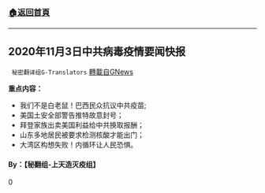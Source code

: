 ###  [:house:返回首頁](https://github.com/ourhimalayas/txt)
---

## 2020年11月3日中共病毒疫情要闻快报
` 秘密翻译组G-Translators` [轉載自GNews](https://gnews.org/zh-hans/522034/)

**重点内容：**

- 我们不是白老鼠！巴西民众抗议中共疫苗;
- 美国土安全部警告推特故意封号；
- 拜登家族出卖美国利益给中共换取报酬；
- 山东多地居民被要求检测核酸才能出门；
- 大湾区构想失败！内循环让人民恐惧。




#### **By：【秘翻组-上天造灭疫组】**

0
